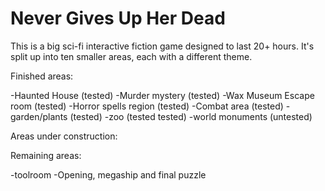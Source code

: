 # Never Gives Up Her Dead

This is a big sci-fi interactive fiction game designed to last 20+ hours. It's split up into ten smaller areas, each with a different theme.

Finished areas:

-Haunted House (tested)
-Murder mystery (tested)
-Wax Museum Escape room (tested)
-Horror spells region (tested)
-Combat area (tested)
-garden/plants (tested)
-zoo (tested tested)
-world monuments (untested)

Areas under construction:


Remaining areas:

-toolroom
-Opening, megaship and final puzzle
